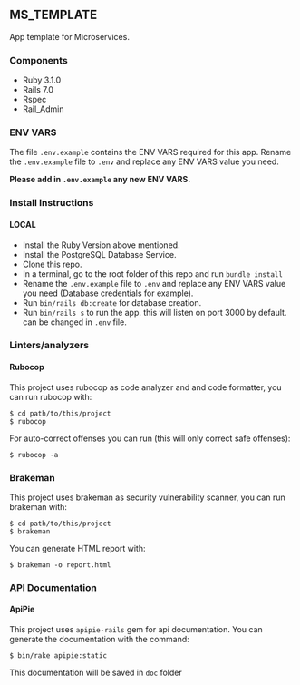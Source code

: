 ## MS_TEMPLATE
App template for Microservices.


### Components
- Ruby 3.1.0
- Rails 7.0
- Rspec
- Rail_Admin


### ENV VARS
The file `.env.example` contains the ENV VARS required for this app.
Rename the `.env.example` file to `.env` and replace any ENV VARS value you need.

**Please add in `.env.example` any new ENV VARS.**


### Install Instructions

#### LOCAL
- Install the Ruby Version above mentioned.
- Install the PostgreSQL Database Service.
- Clone this repo.
- In a terminal, go to the root folder of this repo and run `bundle install`
- Rename the `.env.example` file to `.env` and replace any ENV VARS value you need (Database credentials for example).
- Run `bin/rails db:create` for database creation.
- Run `bin/rails s` to run the app. this will listen on port 3000 by default. can be changed in `.env` file.

### Linters/analyzers

#### Rubocop
This project uses rubocop as code analyzer and and code formatter, you can run rubocop with:
```
$ cd path/to/this/project
$ rubocop
```

For auto-correct offenses you can run (this will only correct safe offenses):
```
$ rubocop -a
```

### Brakeman
This project uses brakeman as security vulnerability scanner, you can run brakeman with:
```
$ cd path/to/this/project
$ brakeman
```

You can generate HTML report with:
```
$ brakeman -o report.html
```

### API Documentation

#### ApiPie
This project uses `apipie-rails` gem for api documentation. You can generate the documentation with the command:

```
$ bin/rake apipie:static
```
This documentation will be saved in `doc` folder
